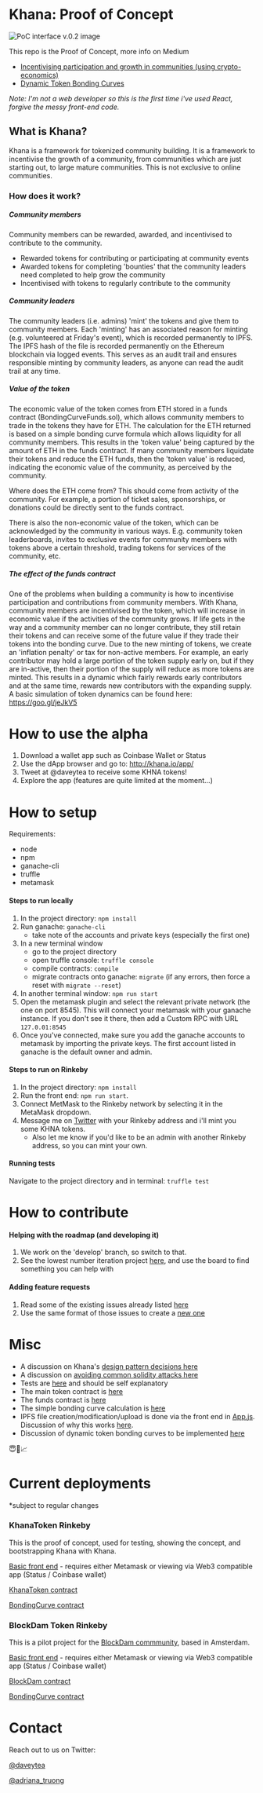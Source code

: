 # Khana: Proof of Concept

![PoC interface v.0.2 image](https://raw.githubusercontent.com/mrdavey/KhanaFramework/master/Khana%20POC/KhanaAlpha.png)

This repo is the Proof of Concept, more info on Medium
 - [Incentivising participation and growth in communities (using crypto-economics)](https://medium.com/@mrdavey/incentivising-participation-and-growth-in-communities-using-crypto-economics-5a369dd7f5fc)
  - [Dynamic Token Bonding Curves](https://medium.com/@mrdavey/dynamic-token-bonding-curves-41d36e43befa)

_Note: I'm not a web developer so this is the first time i've used React, forgive the messy front-end code._

## What is Khana?
Khana is a framework for tokenized community building. It is a framework to incentivise the growth of a community, from communities which are just starting out, to large mature communities. This is not exclusive to online communities.

### How does it work?
##### Community members
Community members can be rewarded, awarded, and incentivised to contribute to the community.
* Rewarded tokens for contributing or participating at community events
* Awarded tokens for completing 'bounties' that the community leaders need completed to help grow the community
* Incentivised with tokens to regularly contribute to the community

##### Community leaders
The community leaders (i.e. admins) 'mint' the tokens and give them to community members. Each 'minting' has an associated reason for minting (e.g. volunteered at Friday's event), which is recorded permanently to IPFS. The IPFS hash of the file is recorded permanently on the Ethereum blockchain via logged events. This serves as an audit trail and ensures responsible minting by community leaders, as anyone can read the audit trail at any time.

##### Value of the token
The economic value of the token comes from ETH stored in a funds contract (BondingCurveFunds.sol), which allows community members to trade in the tokens they have for ETH. The calculation for the ETH returned is based on a simple bonding curve formula which allows liquidity for all community members. This results in the 'token value' being captured by the amount of ETH in the funds contract. If many community members liquidate their tokens and reduce the ETH funds, then the 'token value' is reduced, indicating the economic value of the community, as perceived by the community.

Where does the ETH come from? This should come from activity of the community. For example, a portion of ticket sales, sponsorships, or donations could be directly sent to the funds contract.

There is also the non-economic value of the token, which can be acknowledged by the community in various ways. E.g. community token leaderboards, invites to exclusive events for community members with tokens above a certain threshold, trading tokens for services of the community, etc.

##### The effect of the funds contract
One of the problems when building a community is how to incentivise participation and contributions from community members. With Khana, community members are incentivised by the token, which will increase in economic value if the activities of the community grows. If life gets in the way and a community member can no longer contribute, they still retain their tokens and can receive some of the future value if they trade their tokens into the bonding curve.
Due to the new minting of tokens, we create an 'inflation penalty' or tax for non-active members. For example, an early contributor may hold a large portion of the token supply early on, but if they are in-active, then their portion of the supply will reduce as more tokens are minted. This results in a dynamic which fairly rewards early contributors and at the same time, rewards new contributors with the expanding supply.
A basic simulation of token dynamics can be found here: https://goo.gl/jeJkV5

# How to use the alpha
1. Download a wallet app such as Coinbase Wallet or Status
2. Use the dApp browser and go to: http://khana.io/app/
3. Tweet at @daveytea to receive some KHNA tokens!
4. Explore the app (features are quite limited at the moment...)

# How to setup
Requirements:
* node
* npm
* ganache-cli
* truffle
* metamask

#### Steps to run locally
1. In the project directory: `npm install`
2. Run ganache: `ganache-cli`
    * take note of the accounts and private keys (especially the first one)
3. In a new terminal window
    * go to the project directory
    * open truffle console: `truffle console`
    * compile contracts: `compile`
    * migrate contracts onto ganache: `migrate` (if any errors, then force a reset with `migrate --reset`)
4. In another terminal window: `npm run start`
5. Open the metamask plugin and select the relevant private network (the one on port 8545). This will connect your metamask with your ganache instance. If you don't see it there, then add a Custom RPC with URL `127.0.01:8545`
6. Once you've connected, make sure you add the ganache accounts to metamask by importing the private keys. The first account listed in ganache is the default owner and admin.

#### Steps to run on Rinkeby
1. In the project directory: `npm install`
2. Run the front end: `npm run start`.
3. Connect MetMask to the Rinkeby network by selecting it in the MetaMask dropdown.
4. Message me on [Twitter](https://twitter.com/daveytea) with your Rinkeby address and i'll mint you some KHNA tokens.
    * Also let me know if you'd like to be an admin with another Rinkeby address, so you can mint your own.

#### Running tests
Navigate to the project directory and in terminal: `truffle test`

# How to contribute

#### Helping with the roadmap (and developing it)
1. We work on the 'develop' branch, so switch to that.
2. See the lowest number iteration project [here](https://github.com/mrdavey/KhanaFramework/projects), and use the board to find something you can help with

#### Adding feature requests
1. Read some of the existing issues already listed [here](https://github.com/mrdavey/KhanaFramework/issues)
2. Use the same format of those issues to create a [new one](https://github.com/mrdavey/KhanaFramework/issues/new)


# Misc
* A discussion on Khana's [design pattern decisions here](https://github.com/mrdavey/KhanaFramework/blob/master/Khana%20POC/design_pattern_desicions.md)
* A discussion on [avoiding common solidity attacks here](https://github.com/mrdavey/KhanaFramework/blob/master/Khana%20POC/avoiding_common_attacks.md)
* Tests are [here](https://github.com/mrdavey/KhanaFramework/tree/master/Khana%20POC/test) and should be self explanatory
* The main token contract is [here](https://github.com/mrdavey/KhanaFramework/blob/master/Khana%20POC/contracts/KhanaToken.sol)
* The funds contract is [here](https://github.com/mrdavey/KhanaFramework/blob/master/Khana%20POC/contracts/BondingCurveFunds.sol)
* The simple bonding curve calculation is [here](https://github.com/mrdavey/KhanaFramework/blob/03a96a0a5d9535c53daf961e745d760e5e08c9ca/Khana%20POC/contracts/KhanaToken.sol#L198)
* IPFS file creation/modification/upload is done via the front end in [App.js](https://github.com/mrdavey/KhanaFramework/blob/master/Khana%20POC/src/App.js). Discussion of why this works [here](https://github.com/mrdavey/KhanaFramework/blob/master/Khana%20POC/design_pattern_desicions.md#storage-of-audit-records-in-ipfs).
* Discussion of dynamic token bonding curves to be implemented [here](https://medium.com/@mrdavey/dynamic-token-bonding-curves-41d36e43befa)


😇🤗📈

# Current deployments
*subject to regular changes

### KhanaToken Rinkeby
This is the proof of concept, used for testing, showing the concept, and bootstrapping Khana with Khana.

[Basic front end](http://khana.io/app/) - requires either Metamask or viewing via Web3 compatible app (Status / Coinbase wallet)

[KhanaToken contract](https://rinkeby.etherscan.io/address/0xafcb7969c32e213ab5482c972f151154c1a73f77)

[BondingCurve contract](https://rinkeby.etherscan.io/address/0x7b12642dfc0a675f2c6edc6515a2b5e6a1003972)

### BlockDam Token Rinkeby
This is a pilot project for the [BlockDam commmunity](https://www.meetup.com/Permissionless-Society/), based in Amsterdam.

[Basic front end](http://khana.io/app/blockdam) - requires either Metamask or viewing via Web3 compatible app (Status / Coinbase wallet)

[BlockDam contract](https://rinkeby.etherscan.io/address/0xafcb7969c32e213ab5482c972f151154c1a73f77)

[BondingCurve contract](https://rinkeby.etherscan.io/address/0x7b12642dfc0a675f2c6edc6515a2b5e6a1003972)

# Contact
Reach out to us on Twitter:

[@daveytea](https://twitter.com/daveytea)

[@adriana_truong](https://twitter.com/adriana_truong)